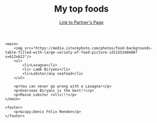 
<!DOCTYPE html>
<head></head>
<body>
    <header>
        <h1>My top foods</h1>
        <a href="#">Link to Partner's Page</a>
    </header>

    <main>
        <img src="https://media.istockphoto.com/photos/food-backgrounds-table-filled-with-large-variety-of-food-picture-id1155240408?s=612x612"/>
        <ul>
            <li>Lasagna</li>
            <li> Lamb Biryani</li>
            <li>Lobster/any seafood</li>
        </ul>

        <p>You can never go wrong with a Lasagna!</p>
        <p>Overseas Biryani is the best!!</p>
        <p>Maine Lobster rolls!!!</p>
    </main>

    <footer>
        <p>&copy;Denis Felix Rendon</p>
    </footer>
</body>



</html>
